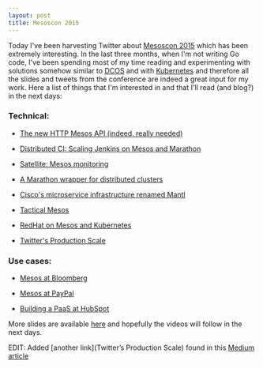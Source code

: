 ```yaml
---
layout: post
title: Mesoscon 2015
---
```


Today I've been harvesting Twitter about [Mesoscon 2015](http://events.linuxfoundation.org/events/mesoscon) which has been extremely interesting. In the last three months, when I'm not writing Go code, 
I've been spending most of my time reading and experimenting with solutions somehow similar to [DCOS](https://mesosphere.com/) and with [Kubernetes](http://kubernetes.io/) and therefore all the slides and tweets from the conference
are indeed a great input for my work. 
Here a list of things that I'm interested in and that I'll read (and blog?) in
the next days:

### Technical:
- [The new HTTP Mesos API (indeed, really
  needed)](http://events.linuxfoundation.org/sites/events/files/slides/Mesos_HTTP_API.pdf)

- [Distributed CI: Scaling Jenkins on Mesos and
  Marathon](http://events.linuxfoundation.org/sites/events/files/slides/Ignazio%20MesosCon%202015%20Slides.pdf)

- [Satellite: Mesos monitoring](http://events.linuxfoundation.org/sites/events/files/slides/mesoscon_seattle_final_5.pdf)

- [A Marathon wrapper for distributed clusters](https://github.com/schibsted/triathlon)

- [Cisco's microservice infrastructure renamed Mantl](http://mantl.io/)

- [Tactical
  Mesos](https://docs.google.com/presentation/d/1SG87HrhFeulhNB-Xu0byjCgNTiEH7QKroDQzF1uhtz4/edit#slide=id.p)

- [RedHat on Mesos and
  Kubernetes](http://www.slideshare.net/timothysc/crossing-the-streams-mesos-lt-kubernetes)

- [Twitter's Production
  Scale](http://events.linuxfoundation.org/sites/events/files/slides/jsmith_mesoscon2015_0.pdf)

### Use cases:

- [Mesos at
  Bloomberg](http://events.linuxfoundation.org/sites/events/files/slides/Mesoscon%202015.pdf)

- [Mesos at PayPal](http://events.linuxfoundation.org/sites/events/files/slides/MeosCon-final-2.pdf)

- [Building a PaaS at HubSpot](http://events.linuxfoundation.org/sites/events/files/slides/mesoscon15.pdf)


More slides are available
[here](http://events.linuxfoundation.org/events/mesoscon/program/slides) and
hopefully the videos will follow in the next days. 



EDIT: Added [another link](Twitter’s Production Scale) found in this [Medium
article](https://medium.com/@mustwin/best-of-mesoscon-2015-aa32a40f29c0)

